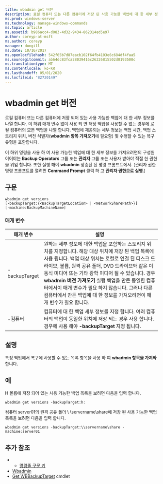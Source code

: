 ```yaml
---
title: wbadmin get 버전
description: 로컬 컴퓨터 또는 다른 컴퓨터에 저장 된 사용 가능한 백업에 대 한 세부 정보를 나열 하는 wbadmin get 버전에 대 한 참조 항목입니다.
ms.prod: windows-server
ms.technology: manage-windows-commands
ms.topic: article
ms.assetid: b986acc4-d083-4d32-9434-862314ed5e97
author: coreyp-at-msft
ms.author: coreyp
manager: dongill
ms.date: 10/16/2017
ms.openlocfilehash: 542f65b7d87eacb102f64fb4103e6c684df4faa5
ms.sourcegitcommit: ab64dc83fca28039416c26226815502d0193500c
ms.translationtype: MT
ms.contentlocale: ko-KR
ms.lasthandoff: 05/01/2020
ms.locfileid: "82720149"
---
```

# <a name="wbadmin-get-versions"></a>wbadmin get 버전



로컬 컴퓨터 또는 다른 컴퓨터에 저장 되어 있는 사용 가능한 백업에 대 한 세부 정보를 나열 합니다. 이 하위 매개 변수 없이 사용 되 면 해당 백업을 사용할 수 없는 경우에 로컬 컴퓨터의 모든 백업을 나열 합니다. 백업에 제공되는 세부 정보는 백업 시간, 백업 스토리지 위치, 버전 식별자(**wbadmin 항목 가져오기**에 필요함) 및 수행할 수 있는 복구 유형을 포함합니다.

이 하위 명령을 사용 하 여 사용 가능한 백업에 대 한 세부 정보를 가져오려면의 구성원 이어야는 **Backup Operators** 그룹 또는 **관리자** 그룹 또는 사용자 받아야 적절 한 권한을 위임 합니다. 또한 실행 해야 **wbadmin** 상승된 된 명령 프롬프트에서. (관리자 권한 명령 프롬프트를 열려면 **Command Prompt** 클릭 하 고 **관리자 권한으로 실행**.)

## <a name="syntax"></a>구문

```
wbadmin get versions
[-backupTarget:{<BackupTargetLocation> | <NetworkSharePath>}]
[-machine:BackupMachineName]
```

### <a name="parameters"></a>매개 변수

|매개 변수|설명|
|---------|-----------|
|-backupTarget|원하는 세부 정보에 대한 백업을 포함하는 스토리지 위치를 지정합니다. 해당 대상 위치에 저장 된 백업 목록에 사용 됩니다. 백업 대상 위치는 로컬로 연결 된 디스크 드라이브, 볼륨, 원격 공유 폴더, DVD 드라이브와 같은 이동식 미디어 또는 기타 광학 미디어 될 수 있습니다. 경우 **wbadmin 버전 가져오기** 실행 백업을 만든 동일한 컴퓨터에서이 매개 변수가 필요 하지 않습니다. 그러나 다른 컴퓨터에서 만든 백업에 대 한 정보를 가져오려면이 매개 변수가 필요 합니다.|
|-컴퓨터|컴퓨터에 대 한 백업 세부 정보를 지정 합니다. 여러 컴퓨터의 백업이 동일한 위치에 저장 되는 경우 사용 합니다. 경우에 사용 해야 **-backupTarget** 지정 됩니다.|

## <a name="remarks"></a>설명

특정 백업에서 복구에 사용할 수 있는 목록 항목을 사용 하 여 **wbadmin 항목을 가져와**합니다.

## <a name="examples"></a>예

H 볼륨에 저장 되어 있는 사용 가능한 백업 목록을 보려면 다음을 입력 합니다.
```
wbadmin get versions -backupTarget:h:
```
컴퓨터 server01의 원격 공유 폴더 \\ \\servername\share에 저장 된 사용 가능한 백업 목록을 보려면 다음을 입력 합니다.
```
wbadmin get versions -backupTarget:\\servername\share -machine:server01
```

## <a name="additional-references"></a>추가 참조

-   - [명령줄 구문 키](command-line-syntax-key.md)
-   [Wbadmin](wbadmin.md)
-   [Get WBBackupTarget](https://technet.microsoft.com/library/jj902447.aspx) cmdlet